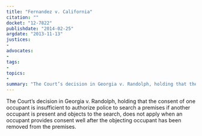 ```yaml
---
title: "Fernandez v. California"
citation: ""
docket: "12-7822"
publishdate: "2014-02-25"
argdate: "2013-11-13"
justices:
- 
advocates:
- 
tags:
- 
topics:
- 
summary: "The Court’s decision in Georgia v. Randolph, holding that the consent of one occupant is insufficient to authorize police to search a premises if another occupant is present and objects to the search, does not apply when an occupant provides consent well after the objecting occupant has been removed from the premises."
---
```

The Court’s decision in Georgia v. Randolph, holding that the consent of one occupant is insufficient to authorize police to search a premises if another occupant is present and objects to the search, does not apply when an occupant provides consent well after the objecting occupant has been removed from the premises.

